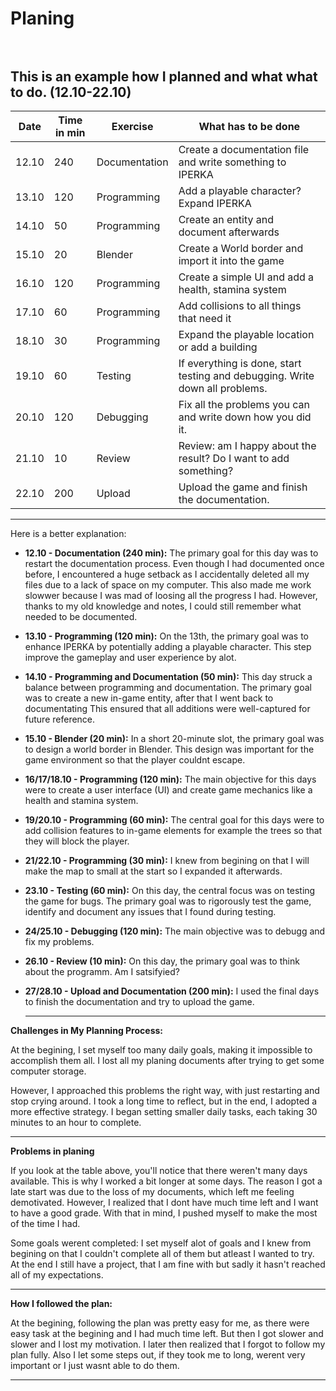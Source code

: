 # Planing <br> <br>

This is an example how I planned and what what to do. (12.10-22.10)
--------------------------------------------------------------------------------------------------------------------------
| Date   | Time in min | Exercise         | What has to be done                                                          |
| ------ | ----------- | ---------------  | ---------------------------------------------------------------------------- |
| 12.10  |          240| Documentation    | Create a documentation file and write something to IPERKA                    |
| 13.10  |          120| Programming      | Add a playable character? Expand IPERKA                                      |
| 14.10  |           50| Programming      | Create an entity and document afterwards                                     |
| 15.10  |           20| Blender          | Create a World border and import it into the game                            |
| 16.10  |          120| Programming      | Create a simple UI and add a health, stamina system                          |
| 17.10  |           60| Programming      | Add collisions to all things that need it                                    |
| 18.10  |           30| Programming      | Expand the playable location or add a building                               |
| 19.10  |           60| Testing          | If everything is done, start testing and debugging. Write down all problems. |
| 20.10  |          120| Debugging        | Fix all the problems you can and write down how you did it.                  |
| 21.10  |           10| Review           | Review: am I happy about the result? Do I want to add something?             |
| 22.10  |          200| Upload           | Upload the game and finish the documentation.                                |
--------------------------------------------------------------------------------------------------------------------------


Here is a better explanation:

- **12.10 - Documentation (240 min):** The primary goal for this day was to restart the documentation process. Even though I had documented once before, I encountered a huge setback as I accidentally deleted all my files due to a lack of space on my computer. This also made me work slowwer because I was mad of loosing all the progress I had. However, thanks to my old knowledge and notes, I could still remember what needed to be documented.

- **13.10 - Programming (120 min):** On the 13th, the primary goal was to enhance IPERKA by potentially adding a playable character. This step improve the gameplay and user experience by alot.

- **14.10 - Programming and Documentation (50 min):** This day struck a balance between programming and documentation. The primary goal was to create a new in-game entity, after that I went back to documentating This ensured that all additions were well-captured for future reference.

- **15.10 - Blender (20 min):** In a short 20-minute slot, the primary goal was to design a world border in Blender. This design was important for the game environment so that the player couldnt escape.

- **16/17/18.10 - Programming (120 min):** The main objective for this days were to create a user interface (UI) and create game mechanics like a health and stamina system. 

- **19/20.10 - Programming (60 min):** The central goal for this days were to add collision features to in-game elements for example the trees so that they will block the player.

- **21/22.10 - Programming (30 min):** I knew from begining on that I will make the map to small at the start so I expanded it afterwards.
  
- **23.10 - Testing (60 min):** On this day, the central focus was on testing the game for bugs. The primary goal was to rigorously test the game, identify and document any issues that I found during testing.

- **24/25.10 - Debugging (120 min):** The main objective was to debugg and fix my problems.

- **26.10 - Review (10 min):** On this day, the primary goal was to think about the programm. Am I satsifyied?
  
- **27/28.10 - Upload and Documentation (200 min):** I used the final days to finish the documentation and try to upload the game.
  _______________

**Challenges in My Planning Process:**

At the begining, I set myself too many daily goals, making it impossible to accomplish them all.
I lost all my planing documents after trying to get some computer storage. <br>

However, I approached this problems the right way, with just restarting  and stop crying around. I took a long time to reflect, but in the end, I adopted a more effective strategy. I began setting smaller daily tasks, each taking 30 minutes to an hour to complete.
__________

**Problems in planing**

If you look at the table above, you'll notice that there weren't many days available. This is why I worked a bit longer at some days. The reason I got a late start was due to the loss of my documents, which left me feeling demotivated. However, I realized that I dont have much time left and I want to have a good grade. With that in mind, I pushed myself to make the most of the time I had.

Some goals werent completed: I set myself alot of goals and I knew from begining on that I couldn't complete all of them but atleast I wanted to try. At the end I still have a project, that I am fine with but sadly it hasn't reached all of my expectations. 

____

**How I followed the plan:**

At the begining, following the plan was pretty easy for me, as there were easy task at the begining and I had much time left. But then I got slower and slower and I lost my motivation. I later then realized that I forgot to follow my plan fully. Also I let some steps out, if they took me to long, werent very important or I just wasnt able to do them.

____

